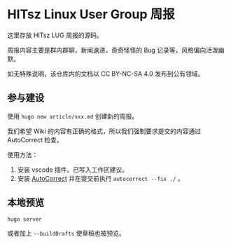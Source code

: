 # HITsz Linux User Group 周报

这里存放 HITsz LUG 周报的源码。

周报内容主要是群内群聊，新闻速递，奇奇怪怪的 Bug 记录等，风格偏向活泼幽默。

如无特殊说明，该仓库内的文档以 CC BY-NC-SA 4.0 发布到公有领域。

## 参与建设

使用 `hugo new article/xxx.md` 创建新的周报。

我们希望 Wiki 的内容有正确的格式，所以我们强制要求提交的内容通过 AutoCorrect 检查。

使用方法：

1. 安装 vscode 插件。已写入工作区建议。
2. 安装 [AutoCorrect](https://github.com/huacnlee/autocorrect) 并在提交前执行 `autocorrect --fix ./` 。

## 本地预览

```sheel
hugo server
```
或者加上 `--buildDrafts` 使草稿也被预览。
